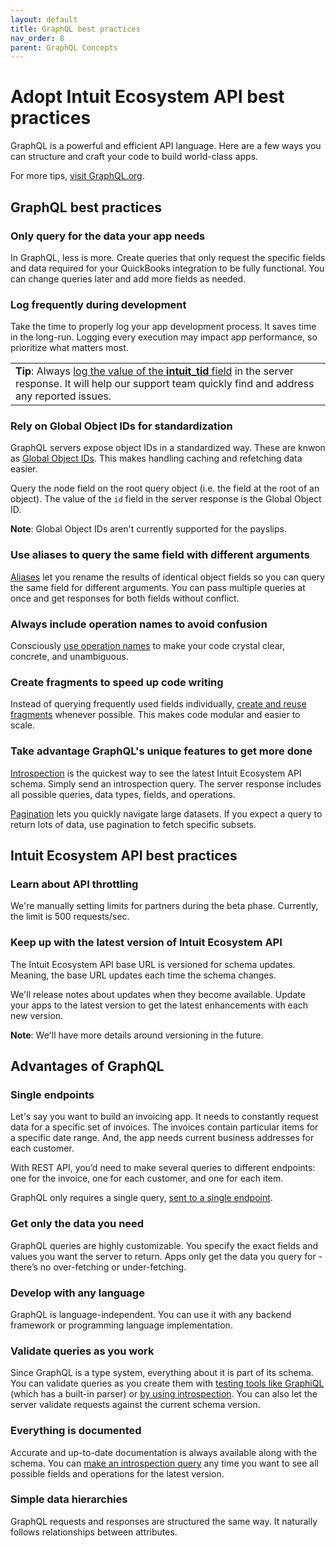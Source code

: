 ```yaml
---
layout: default
title: GraphQL best practices
nav_order: 8
parent: GraphQL Concepts
---
```


# Adopt Intuit Ecosystem API best practices

GraphQL is a powerful and efficient API language. Here are a few ways you can structure and craft your code to build world-class apps.

For more tips, [visit GraphQL.org](https://graphql.org/learn/best-practices/). 

## GraphQL best practices

### Only query for the data your app needs

In GraphQL, less is more. Create queries that only request the specific fields and data required for your QuickBooks integration to be fully functional. You can change queries later and add more fields as needed. 
 
### Log frequently during development

Take the time to properly log your app development process. It saves time in the long-run. Logging every execution may impact app performance, so prioritize what matters most.

<table>
<tr>
<td><strong>Tip</strong>: Always <a href="https://intuitdeveloper.github.io/intuit-api-docs/docs/faq/error-handling/log">log the value of the <strong>intuit_tid</strong> field</a> in the server response. It will help our support team quickly find and address any reported issues.
</td>
</tr>
</table>

### Rely on Global Object IDs for standardization

GraphQL servers expose object IDs in a standardized way. These are knwon as [Global Object IDs](https://graphql.org/learn/global-object-identification/). This makes handling caching and refetching data easier. 

Query the node field on the root query object (i.e. the field at the root of an object). The value of the `id` field in the server response is the Global Object ID. 

**Note**: Global Object IDs aren't currently supported for the payslips.

### Use aliases to query the same field with different arguments

[Aliases](https://graphql.org/learn/queries/#aliases) let you rename the results of identical object fields so you can query the same field for different arguments. You can pass multiple queries at once and get responses for both fields without conflict. 
 
### Always include operation names to avoid confusion

Consciously [use operation names](https://graphql.org/learn/queries/#operationname) to make your code crystal clear, concrete, and unambiguous. 
 
### Create fragments to speed up code writing

Instead of querying frequently used fields individually, [create and reuse fragments](../fragments/) whenever possible. This makes code modular and easier to scale. 
 
### Take advantage GraphQL's unique features to get more done

[Introspection](../introspection/) is the quickest way to see the latest Intuit Ecosystem API schema.  Simply send an introspection query. The server response includes all possible queries, data types, fields, and operations. 

[Pagination](../pagination/) lets you quickly navigate large datasets. If you expect a query to return lots of data, use pagination to fetch specific subsets. 

## Intuit Ecosystem API best practices

### Learn about API throttling
We're manually setting limits for partners during the beta phase. Currently, the limit is 500 requests/sec.

### Keep up with the latest version of Intuit Ecosystem API

The Intuit Ecosystem API base URL is versioned for schema updates. Meaning, the base URL updates each time the schema changes. 

We'll release notes about updates when they become available. Update your apps to the latest version to get the latest enhancements with each new version.

**Note**: We'll have more details around versioning in the future.


## Advantages of GraphQL

### Single endpoints

Let's say you want to build an invoicing app. It needs to constantly request data for a specific set of invoices. The invoices contain particular items for a specific date range. And, the app needs current business addresses for each customer. 

With REST API, you’d need to make several queries to different endpoints: one for the invoice, one for each customer, and one for each item.

GraphQL only requires a single query, [sent to a single endpoint](../../getting-started/endpoints/). 

### Get only the data you need

GraphQL queries are highly customizable. You specify the exact fields and values you want the server to return. Apps only get the data you query for - there’s no over-fetching or under-fetching.

### Develop with any language
GraphQL is language-independent. You can use it with any backend framework or programming language implementation.

### Validate queries as you work

Since GraphQL is a type system, everything about it is part of its schema. You can validate queries as you create them with [testing tools like GraphiQL](../..graphiql-ide/) (which has a built-in parser) or [by using introspection](../introspection/). You can also let the server validate requests against the current schema version.

### Everything is documented

Accurate and up-to-date documentation is always available along with the schema. You can [make an introspection query](../introspection/) any time you want to see all possible fields and operations for the latest version.

### Simple data hierarchies

GraphQL requests and responses are structured the same way. It naturally follows relationships between attributes.
